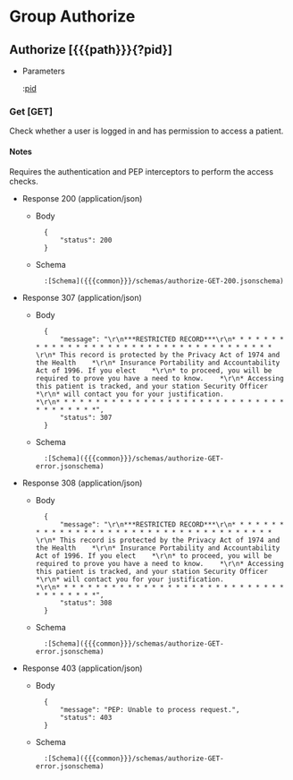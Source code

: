 # Group Authorize

## Authorize [{{{path}}}{?pid}]

+ Parameters

    :[pid]({{{common}}}/parameters/pid.md)

### Get [GET]

Check whether a user is logged in and has permission to access a patient.

#### Notes

Requires the authentication and PEP interceptors to perform the access checks.

+ Response 200 (application/json)

    + Body

            {
                "status": 200
            }

    + Schema

            :[Schema]({{{common}}}/schemas/authorize-GET-200.jsonschema)

+ Response 307 (application/json)

    + Body

            {
                "message": "\r\n***RESTRICTED RECORD***\r\n* * * * * * * * * * * * * * * * * * * * * * * * * * * * * * * * * * * * * \r\n* This record is protected by the Privacy Act of 1974 and the Health    *\r\n* Insurance Portability and Accountability Act of 1996. If you elect    *\r\n* to proceed, you will be required to prove you have a need to know.    *\r\n* Accessing this patient is tracked, and your station Security Officer  *\r\n* will contact you for your justification.                              *\r\n* * * * * * * * * * * * * * * * * * * * * * * * * * * * * * * * * * * * *",
                "status": 307
            }

    + Schema

            :[Schema]({{{common}}}/schemas/authorize-GET-error.jsonschema)

+ Response 308 (application/json)

    + Body

            {
                "message": "\r\n***RESTRICTED RECORD***\r\n* * * * * * * * * * * * * * * * * * * * * * * * * * * * * * * * * * * * * \r\n* This record is protected by the Privacy Act of 1974 and the Health    *\r\n* Insurance Portability and Accountability Act of 1996. If you elect    *\r\n* to proceed, you will be required to prove you have a need to know.    *\r\n* Accessing this patient is tracked, and your station Security Officer  *\r\n* will contact you for your justification.                              *\r\n* * * * * * * * * * * * * * * * * * * * * * * * * * * * * * * * * * * * *",
                "status": 308
            }

    + Schema

            :[Schema]({{{common}}}/schemas/authorize-GET-error.jsonschema)

+ Response 403 (application/json)

    + Body

            {
                "message": "PEP: Unable to process request.",
                "status": 403
            }

    + Schema

            :[Schema]({{{common}}}/schemas/authorize-GET-error.jsonschema)
